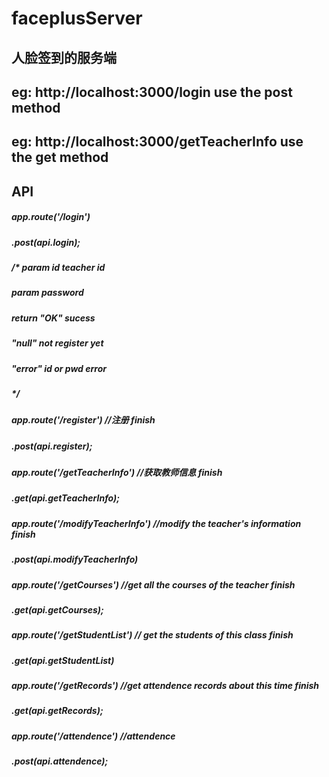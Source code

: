 # faceplusServer
##      人脸签到的服务端

##  eg: http://localhost:3000/login  use the post method
##  eg: http://localhost:3000/getTeacherInfo  use the get method
##
##  API  ##
#####   app.route('/login')          
#####        .post(api.login);

#####   /*  param  id       teacher id
#####       param  password 
#####       return "OK"     sucess  
#####              "null"   not register yet  
#####              "error"  id or pwd error
#####   */



#####    app.route('/register')    //注册 finish
#####        .post(api.register);


#####    app.route('/getTeacherInfo')  //获取教师信息 finish
#####        .get(api.getTeacherInfo);


#####    app.route('/modifyTeacherInfo')   //modify the teacher's information finish
#####        .post(api.modifyTeacherInfo)


#####    app.route('/getCourses')       //get all the courses of the teacher  finish
#####        .get(api.getCourses);

#####    app.route('/getStudentList')  // get the students of this class finish
#####        .get(api.getStudentList)


#####    app.route('/getRecords')       //get  attendence records about this time finish
#####        .get(api.getRecords);


#####    app.route('/attendence')    //attendence
#####        .post(api.attendence);

